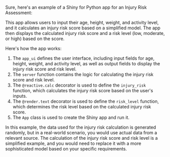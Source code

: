 Sure, here's an example of a Shiny for Python app for an Injury Risk Assessment:



This app allows users to input their age, height, weight, and activity level, and it calculates an injury risk score based on a simplified model. The app then displays the calculated injury risk score and a risk level (low, moderate, or high) based on the score.

Here's how the app works:

1. The `app_ui` defines the user interface, including input fields for age, height, weight, and activity level, as well as output fields to display the injury risk score and risk level.
2. The `server` function contains the logic for calculating the injury risk score and risk level.
3. The `@reactive.calc` decorator is used to define the `injury_risk` function, which calculates the injury risk score based on the user's inputs.
4. The `@render.text` decorator is used to define the `risk_level` function, which determines the risk level based on the calculated injury risk score.
5. The `App` class is used to create the Shiny app and run it.

In this example, the data used for the injury risk calculation is generated randomly, but in a real-world scenario, you would use actual data from a relevant source. The calculation of the injury risk score and risk level is a simplified example, and you would need to replace it with a more sophisticated model based on your specific requirements.
